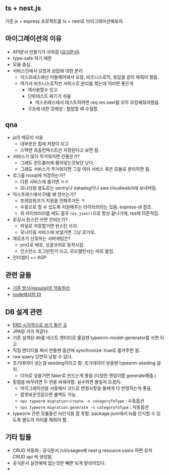 ## ts + nest.js
기존 js + express 프로젝트를 ts + nest로 마이그레이션해보자.

## 마이그레이션의 이유
- API문서 만들기가 쉬워짐 ([공식문서](https://docs.nestjs.com/openapi/introduction))
- type-safe 하기 때문
- 모듈 중심.
- 서비스단에서 요청과 응답에 대한 분리
  - 익스프레스에선 미들웨어에서 요청, 비즈니스로직, 응답을 같이 짜줘야 했음.
  - 여기서 비즈니스로직만 서비스로 분리를 했는데 이러면 좋은게
    - 재사용할수 있고
    - 단위테스트 짜기가 쉬움
      - 익스프레스에서 테스트하려면 req res next를 모두 모킹해줘야했음.
    - 구조에 대한 강제성 : 협업할 때 수월함.

## qna
- js의 메모리 사용
  - 대부분은 힙에 저장이 되고
  - 스택엔 호출컨텍스트만 저장된다고 보면 됨.
- 서비스가 많이 무거워지면 안좋은가?
  - 그래도 컨트롤러에 몰아넣는것보단 낫다.
  - 그래도 서비스가 무거워지면 그걸 여러 서비스 혹은 모듈로 분리하면 됨.
- 로그를 nosql에 저장하는가?
  - 다른 서비스에 쓸거면 ㅇㅇ
  - 모니터링 용도로는 sentry나 datadog이나 aws cloudwatch에 보내버림.
- 익스프레스에서 DI를 왜 안쓰는가?
  - 프레임워크가 지원을 안해주거든 ㅋ
  - 수동으로 할 수 있도록 지원해주는 라이브러리는 있음. express-di 참조.
  - 위 라이브러리를 써도 결국 `res.json()`으로 항상 끝나기에, res에 의존적임.
- 로깅시 윈스턴 쓰면 안되는가?
  - 파일로 저장할거면 윈스턴 쓰자.
  - 모니터링 서비스에 보낼거면 그냥 로거로.
- 제로초가 선호하는 서버세팅은?
  - pm2로 배포, 싱글코어로 동작시킴.
  - 인스턴스 조그만한거 쓰고, 로드밸런서는 따로 붙임.
- 인터셉터 == AOP


## 관련 글들
- [기존 방식(require)의 작동원리](https://m.blog.naver.com/jdub7138/221022257248)
- [node에서의 DI](https://velog.io/@moongq/Dependency-Injection)

## DB 설계 관련
- [ERD 시각적으로 보기 좋은 곳](https://erdcloud.com)
- JPA랑 거의 똑같다.
- 기존 설계된 db를 네스트 엔티티로 옮길땐 typeorm-model-generator를 쓰면 되고
- 직접 엔티티를 짜서 만들땐 옵션에 synchronize: true로 옮겨주면 됨.
- raw query 당연히 날릴 수 있다.
- 초기데이터 넣는걸 seeding이라고 함. 초기데이터 넣을땐 typeorm-seeding 설치.
  - 더미로 넣을거면 faker로 만드는게 좋음 (다양한 랜덤이름 generate해줌.)
- 칼럼을 바꾸려면 두 번을 바꿔야함. 실수하면 불일치 뜨겠지.
  - 마이그레이션을 사용해서 코드로 변경사항을 둘에게 다 반영하는게 좋음.
  - 잘못바꾼것같으면 롤백도 가능.
  - `npx typeorm migration:create -n categoryToType` : 수동옵션
  - `npx typeorm migration:generate -n categoryToType` : 자동옵션
- typeorm 관련 모듈들은 ts인식을 잘 못함. package.json에서 ts를 인식할 수 있도록 별도의 처리를 해줘야 함.

## 기타 팁들
- CRUD 자동화 : 공식문서 /cli/usages에 nest g resource users 하면 유저 CRUD api 싹 생성됨.
- 공식문서 실전예제 없는것만 빼면 되게 잘되어있다.
- 